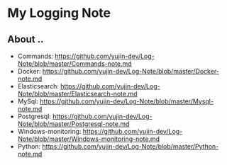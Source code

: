 # My Logging Note

## About .. 
- Commands: https://github.com/yujin-dev/Log-Note/blob/master/Commands-note.md
- Docker: https://github.com/yujin-dev/Log-Note/blob/master/Docker-note.md
- Elasticsearch: https://github.com/yujin-dev/Log-Note/blob/master/Elasticsearch-note.md
- MySql: https://github.com/yujin-dev/Log-Note/blob/master/Mysql-note.md
- Postgresql: https://github.com/yujin-dev/Log-Note/blob/master/Postgresql-note.md
- Windows-monitoring: https://github.com/yujin-dev/Log-Note/blob/master/Windows-monitoring-note.md
- Python: https://github.com/yujin-dev/Log-Note/blob/master/Python-note.md